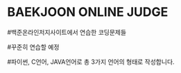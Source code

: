 # BAEKJOON ONLINE JUDGE

#백준온라인저지사이트에서 연습한 코딩문제들

#꾸준히 연습할 예정

#파이썬, C언어, JAVA언어로 총 3가지 언어의 형태로 작성합니다.
